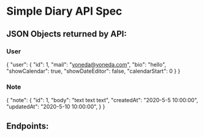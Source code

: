# Simple Diary API Spec

## JSON Objects returned by API:

### User
{
	"user": {
		"id": 1,
		"mail": "yoneda@yoneda.com",
		"bio": "hello",
		"showCalendar": true,
		"showDateEditor": false,
		"calendarStart": 0
	}
}

### Note
{
	"note": {
		"id": 1,
		"body": "text text text",
		"createdAt": "2020-5-5 10:00:00",
		"updatedAt": "2020-5-10 10:00:00",
	}
}

## Endpoints:

